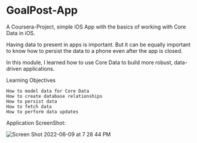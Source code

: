 # GoalPost-App
A Coursera-Project, simple iOS App with the basics of working with Core Data in iOS.

Having data to present in apps is important. But it can be equally important to know how to persist the data to a phone even after the app is closed. 

In this module, I learned how to use Core Data to build more robust, data-driven applications.

Learning Objectives

    How to model data for Core Data
    How to create database relationships
    How to persist data
    How to fetch data
    How to perform data updates


Application ScreenShot:

![Screen Shot 2022-06-09 at 7 28 44 PM](https://user-images.githubusercontent.com/89905543/172893732-45bb8998-6ad3-42d0-8e1a-90c3e3416e04.png)
